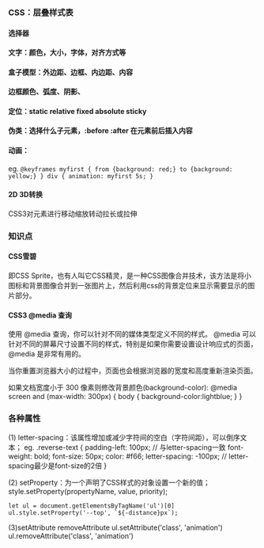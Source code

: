 ### CSS：层叠样式表

#### 选择器

#### 文字：颜色，大小，字体，对齐方式等

#### 盒子模型：外边距、边框、内边距、内容 

#### 边框颜色、弧度、阴影、

#### 定位：static relative fixed absolute sticky 

#### 伪类：选择什么子元素，:before :after 在元素前后插入内容 

#### 动画：
  eg.
    ```
    @keyframes myfirst
    {
        from {background: red;}
        to {background: yellow;}
    }
    div
    {
        animation: myfirst 5s;
    }
    ```

#### 2D 3D转换
  CSS3对元素进行移动缩放转动拉长或拉伸

### 知识点

#### CSS雪碧 
  即CSS Sprite，也有人叫它CSS精灵，是一种CSS图像合并技术，该方法是将小图标和背景图像合并到一张图片上，然后利用css的背景定位来显示需要显示的图片部分。

#### CSS3 @media 查询
  使用 @media 查询，你可以针对不同的媒体类型定义不同的样式。
  @media 可以针对不同的屏幕尺寸设置不同的样式，特别是如果你需要设置设计响应式的页面，@media 是非常有用的。

  当你重置浏览器大小的过程中，页面也会根据浏览器的宽度和高度重新渲染页面。

  如果文档宽度小于 300 像素则修改背景颜色(background-color):
    @media screen and (max-width: 300px) {
      body {
          background-color:lightblue;
      }
    }

### 各种属性

  (1) letter-spacing：该属性增加或减少字符间的空白（字符间距），可以倒序文本；
    eg.
      .reverse-text {
        padding-left: 100px; // 与letter-spacing一致
        font-weight: bold;
        font-size: 50px;
        color: #f66;
        letter-spacing: -100px; // letter-spacing最少是font-size的2倍
      }
       
  (2) setProperty：为一个声明了CSS样式的对象设置一个新的值；
    style.setProperty(propertyName, value, priority);

    let ul = document.getElementsByTagName('ul')[0]
    ul.style.setProperty('--top', `${-distance}px`);
  
  (3)setAttribute  removeAttribute
    ul.setAttribute('class', 'animation')
    ul.removeAttribute('class', 'animation')